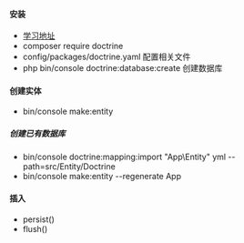 #### 安装

- [学习地址](https://symfonycasts.com/tracks/symfony)
- composer require doctrine
- config/packages/doctrine.yaml 配置相关文件
-  php bin/console doctrine:database:create 创建数据库

#### 创建实体

- bin/console make:entity

##### 创建已有数据库

- bin/console doctrine:mapping:import "App\Entity" yml --path=src/Entity/Doctrine
- bin/console make:entity --regenerate App

#### 插入

- persist() 
- flush()